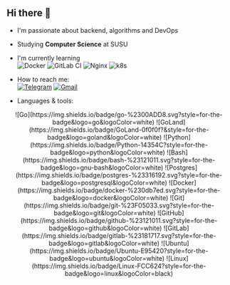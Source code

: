 ## Hi there 👋

- I'm passionate about backend, algorithms and DevOps
- Studying **Computer Science** at SUSU
- I'm currently learning <br>
  ![Docker](https://img.shields.io/badge/docker-%230db7ed.svg?style=for-the-badge&logo=docker&logoColor=white)
  ![GitLab CI](https://img.shields.io/badge/gitlab%20ci-%23181717.svg?style=for-the-badge&logo=gitlab&logoColor=white)
  ![Nginx](https://img.shields.io/badge/nginx-%23009639.svg?style=for-the-badge&logo=nginx&logoColor=white)
  ![k8s](https://img.shields.io/badge/kubernetes-326ce5.svg?&style=for-the-badge&logo=kubernetes&logoColor=white)

  
- How to reach me: <br>
[![Telegram](https://img.shields.io/badge/@jaam96-2CA5E0?&style=flat-square&logo=telegram&logoColor=white)](https://t.me/zaycv)
[![Gmail](https://img.shields.io/badge/jaam8@yandex.ru-D14836?style=flat-square&logo=gmail&logoColor=white)](mailto:alzaycevv@gmail.com)


- Languages & tools:
<div align="center">
  ![Go](https://img.shields.io/badge/go-%2300ADD8.svg?style=for-the-badge&logo=go&logoColor=white)
  ![GoLand](https://img.shields.io/badge/GoLand-0f0f0f?&style=for-the-badge&logo=goland&logoColor=white)
  ![Python](https://img.shields.io/badge/Python-14354C?style=for-the-badge&logo=python&logoColor=white)
  ![Bash](https://img.shields.io/badge/bash-%23121011.svg?style=for-the-badge&logo=gnu-bash&logoColor=white)
  ![Postgres](https://img.shields.io/badge/postgres-%23316192.svg?style=for-the-badge&logo=postgresql&logoColor=white)
  ![Docker](https://img.shields.io/badge/docker-%230db7ed.svg?style=for-the-badge&logo=docker&logoColor=white)
  ![Git](https://img.shields.io/badge/git-%23F05033.svg?style=for-the-badge&logo=git&logoColor=white)
  ![GitHub](https://img.shields.io/badge/github-%23121011.svg?style=for-the-badge&logo=github&logoColor=white)
  ![GitLab](https://img.shields.io/badge/gitlab-%23181717.svg?style=for-the-badge&logo=gitlab&logoColor=white)
  ![Ubuntu](https://img.shields.io/badge/Ubuntu-E95420?style=for-the-badge&logo=ubuntu&logoColor=white)
  ![Linux](https://img.shields.io/badge/Linux-FCC624?style=for-the-badge&logo=linux&logoColor=black)
</div>
